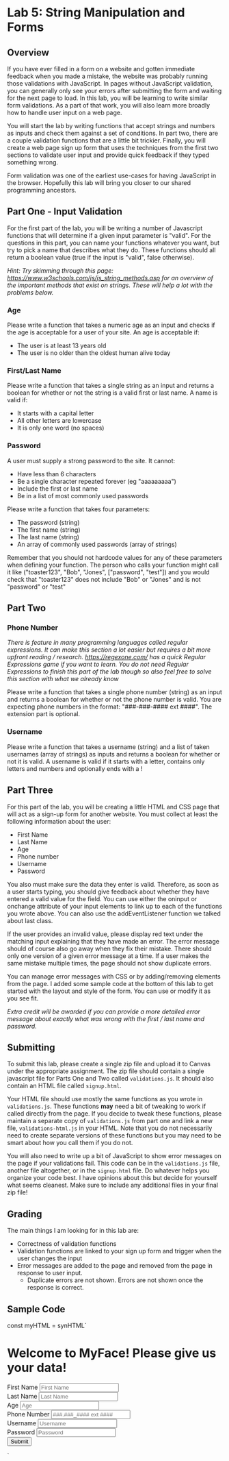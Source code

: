 # Lab 5: String Manipulation and Forms

## Overview

If you have ever filled in a form on a website and gotten immediate feedback when you made a mistake, the website was probably running those validations with JavaScript. In pages without JavaScript validation, you can generally only see your errors after submitting the form and waiting for the next page to load. In this lab, you will be learning to write similar form validations. As a part of that work, you will also learn more broadly how to handle user input on a web page. 

You will start the lab by writing functions that accept strings and numbers as inputs and check them against a set of conditions. In part two, there are a couple validation functions that are a little bit trickier. Finally, you will create a web page sign up form that uses the techniques from the first two sections to validate user input and provide quick feedback if they typed something wrong. 

Form validation was one of the earliest use-cases for having JavaScript in the browser. Hopefully this lab will bring you closer to our shared programming ancestors. 

## Part One - Input Validation

For the first part of the lab, you will be writing a number of Javascript functions that will determine if a given input parameter is "valid". For the questions in this part, you can name your functions whatever you want, but try to pick a name that describes what they do. These functions should all return a boolean value (true if the input is "valid", false otherwise).

*Hint: Try skimming through this page: https://www.w3schools.com/js/js_string_methods.asp for an overview of the important methods that exist on strings. These will help a lot with the problems below.* 

### Age

Please write a function that takes a numeric age as an input and checks if the age is acceptable for a user of your site. An age is acceptable if:

- The user is at least 13 years old
- The user is no older than the oldest human alive today

### First/Last Name

Please write a function that takes a single string as an input and returns a boolean for whether or not the string is a valid first or last name. A name is valid if:

- It starts with a capital letter
- All other letters are lowercase
- It is only one word (no spaces)

### Password

A user must supply a strong password to the site. It cannot:

- Have less than 6 characters
- Be a single character repeated forever (eg "aaaaaaaaa")
- Include the first or last name
- Be in a list of most commonly used passwords

Please write a function that takes four parameters:

- The password (string)
- The first name (string)
- The last name (string)
- An array of commonly used passwords (array of strings)

Remember that you should not hardcode values for any of these parameters when defining your function. The person who calls your function might call it like ("toaster123", "Bob", "Jones", ["password", "test"]) and you would check that "toaster123" does not include "Bob" or "Jones" and is not "password" or "test"

## Part Two

### Phone Number

*There is feature in many programming languages called regular expressions. It can make this section a lot easier but requires a bit more upfront reading / research. <https://regexone.com/> has a quick Regular Expressions game if you want to learn. You do not need Regular Expressions to finish this part of the lab though so also feel free to solve this section with what we already know*

Please write a function that takes a single phone number (string) as an input and returns a boolean for whether or not the phone number is valid. You are expecting phone numbers in the format: "###-###-#### ext ####". The extension part is optional.

### Username

Please write a function that takes a username (string) and a list of taken usernames (array of strings) as inputs and returns a boolean for whether or not it is valid. A username is valid if it starts with a letter, contains only letters and numbers and optionally ends with a !

## Part Three

For this part of the lab, you will be creating a little HTML and CSS page that will act as a sign-up form for another website. You must collect at least the following information about the user:

- First Name
- Last Name
- Age
- Phone number
- Username
- Password

You also must make sure the data they enter is valid. Therefore, as soon as a user starts typing, you should give feedback about whether they have entered a valid value for the field. You can use either the oninput or onchange attribute of your input elements to link up to each of the functions you wrote above. You can also use the addEventListener function we talked about last class.

If the user provides an invalid value, please display red text under the matching input explaining that they have made an error. The error message should of course also go away when they fix their mistake. There should only one version of a given error message at a time. If a user makes the same mistake multiple times, the page should not show duplicate errors.

You can manage error messages with CSS or by adding/removing elements from the page. I added some sample code at the bottom of this lab to get started with the layout and style of the form. You can use or modify it as you see fit.


*Extra credit will be awarded if you can provide a more detailed error message about exactly what was wrong with the first / last name and password.*

## Submitting

To submit this lab, please create a single zip file and upload it to Canvas under the appropriate assignment. The zip file should contain a single javascript file for Parts One and Two called `validations.js`. It should also contain an HTML file called `signup.html`. 

Your HTML file should use mostly the same functions as you wrote in `validations.js`. These functions **may** need a bit of tweaking to work if called directly from the page. If you decide to tweak these functions, please maintain a separate copy of `validations.js` from part one and link a new file, `validations-html.js` in your HTML. Note that you do not necessarily need to create separate versions of these functions but you may need to be smart about how you call them if you do not.

You will also need to write up a bit of JavaScript to show error messages on the page if your validations fail. This code can be in the `validations.js` file, another file altogether, or in the `signup.html` file. Do whatever helps you organize your code best. I have opinions about this but decide for yourself what seems cleanest. Make sure to include any additional files in your final zip file!

## Grading

The main things I am looking for in this lab are:

- Correctness of validation functions
- Validation functions are linked to your sign up form and trigger when the user changes the input
- Error messages are added to the page and removed from the page in response to user input.
  - Duplicate errors are not shown. Errors are not shown once the response is correct.

## Sample Code

const myHTML = synHTML`
<html>
    <head>
        <title>MyFace</title>
        <meta name="viewport" content="width=device-width, initial-scale=1">
        <link rel="stylesheet" href="https://stackpath.bootstrapcdn.com/bootstrap/4.3.1/css/bootstrap.min.css" integrity="sha384-ggOyR0iXCbMQv3Xipma34MD+dH/1fQ784/j6cY/iJTQUOhcWr7x9JvoRxT2MZw1T" crossorigin="anonymous">
        <script src="https://code.jquery.com/jquery-3.3.1.slim.min.js" integrity="sha384-q8i/X+965DzO0rT7abK41JStQIAqVgRVzpbzo5smXKp4YfRvH+8abtTE1Pi6jizo" crossorigin="anonymous"></script>
        <script src="https://cdnjs.cloudflare.com/ajax/libs/popper.js/1.14.7/umd/popper.min.js" integrity="sha384-UO2eT0CpHqdSJQ6hJty5KVphtPhzWj9WO1clHTMGa3JDZwrnQq4sF86dIHNDz0W1" crossorigin="anonymous"></script>
        <script src="https://stackpath.bootstrapcdn.com/bootstrap/4.3.1/js/bootstrap.min.js" integrity="sha384-JjSmVgyd0p3pXB1rRibZUAYoIIy6OrQ6VrjIEaFf/nJGzIxFDsf4x0xIM+B07jRM" crossorigin="anonymous"></script>
    </head>
    <body>
        <div class="container">
            <h1>Welcome to MyFace! Please give us your data!</h1>
            <form>
                <div class="form-row">
                    <div class="form-group col-md-6">
                        <label for="firstName">First Name</label>
                        <input type="text" class="form-control" id="firstName" placeholder="First Name">
                    </div>
                    <div class="form-group col-md-6">
                        <label for="lastName">Last Name</label>
                        <input type="text" class="form-control" id="lastName" placeholder="Last Name">
                    </div>
                </div>
                <div class="form-row">
                    <div class="form-group col-md-6">
                        <label for="age">Age</label>
                        <input type="number" class="form-control" id="age" placeholder="Age">
                    </div>
                    <div class="form-group col-md-6">
                        <label for="phone">Phone Number</label>
                        <input type="text" class="form-control" id="phone" placeholder="###.###_#### ext ####">
                    </div>
                </div>
                <div class="form-group">
                    <label for="username">Username</label>
                    <input type="text" class="form-control" id="username" placeholder="Username">
                </div>
                <div class="form-group">
                    <label for="password">Password</label>
                    <input type="password" class="form-control" id="password" placeholder="Password">
                </div>
                <button type="submit" class="btn btn-primary">Submit</button>
            </form>
        </div>
    </body>
</html>
`